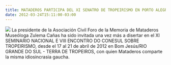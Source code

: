 ```yaml
---
title: MATADEROS PARTICIPA DEL XI SENATRO DE TROPEIRISMO EN PORTO ALEGRE- BRASIL
date: 2012-03-24T15:11:00-03:00
---
```


[![](https://blogger.googleusercontent.com/img/b/R29vZ2xl/AVvXsEh8wkQL7xHdVkV1L59m06UL5UAybcLMuz7t2SEv0IVrat0ZLLPK9eMGeUr7fvg_KguoYzZtKlIu4-qD8TLUHzgzcf9lYVPGbyEm8rYP7LxfGXSBb-rdGd1LCQeBdn9Nj75v0z-DpPro48aO/s320/Capa+Folder+Programa%25C3%25A7%25C3%25A3o+SENATRO.jpg)](https://blogger.googleusercontent.com/img/b/R29vZ2xl/AVvXsEh8wkQL7xHdVkV1L59m06UL5UAybcLMuz7t2SEv0IVrat0ZLLPK9eMGeUr7fvg_KguoYzZtKlIu4-qD8TLUHzgzcf9lYVPGbyEm8rYP7LxfGXSBb-rdGd1LCQeBdn9Nj75v0z-DpPro48aO/s1600/Capa+Folder+Programa%25C3%25A7%25C3%25A3o+SENATRO.jpg)
La presidente de la Asociación Civil Foro de la Memoria de Mataderos Museóloga Zulema Cañas ha sido invitada una vez más a disertar en el XI SEMINARIO NACIONAL E VIII ENCONTRO DO CONESUL SOBRE TROPEIRISMO, desde el 17 al 21 de abril de 2012 en Bom Jesús/RIO GRANDE DO SUL - TERRA DE TROPEIROS, con quien Mataderos comparte la misma idiosincrasia gaucha.